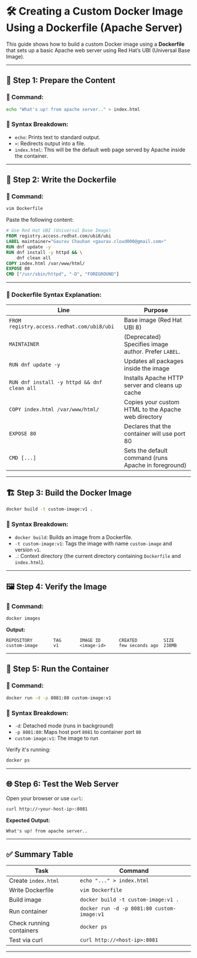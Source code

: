 # 🛠️ Creating a Custom Docker Image Using a Dockerfile (Apache Server)

This guide shows how to build a custom Docker image using a **Dockerfile** that sets up a basic Apache 
web server using Red Hat’s UBI (Universal Base Image).

---

## 📄 Step 1: Prepare the Content

### 📌 Command:

```bash
echo "What's up! from apache server.." > index.html
```

### 🧠 Syntax Breakdown:

* `echo`: Prints text to standard output.
* `>`: Redirects output into a file.
* `index.html`: This will be the default web page served by Apache inside the container.

---

## 📝 Step 2: Write the Dockerfile

### 📌 Command:

```bash
vim Dockerfile
```

Paste the following content:

```Dockerfile
# Use Red Hat UBI (Universal Base Image)
FROM registry.access.redhat.com/ubi8/ubi
LABEL maintainer="Gaurav Chauhan <gaurav.cloud000@gmail.com>"
RUN dnf update -y
RUN dnf install -y httpd && \
    dnf clean all
COPY index.html /var/www/html/
EXPOSE 80
CMD ["/usr/sbin/httpd", "-D", "FOREGROUND"]

```

---

### 🧠 Dockerfile Syntax Explanation:

| Line                                        | Purpose                                              |
| ------------------------------------------- | ---------------------------------------------------- |
| `FROM registry.access.redhat.com/ubi8/ubi`  | Base image (Red Hat UBI 8)                           |
| `MAINTAINER`                                | (Deprecated) Specifies image author. Prefer `LABEL`. |
| `RUN dnf update -y`                         | Updates all packages inside the image                |
| `RUN dnf install -y httpd && dnf clean all` | Installs Apache HTTP server and cleans up cache      |
| `COPY index.html /var/www/html/`            | Copies your custom HTML to the Apache web directory  |
| `EXPOSE 80`                                 | Declares that the container will use port 80         |
| `CMD [...]`                                 | Sets the default command (runs Apache in foreground) |

---

## 🏗️ Step 3: Build the Docker Image

```bash
docker build -t custom-image:v1 .
```

### 🧠 Syntax Breakdown:

* `docker build`: Builds an image from a Dockerfile.
* `-t custom-image:v1`: Tags the image with name `custom-image` and version `v1`.
* `.`: Context directory (the current directory containing `Dockerfile` and `index.html`).

---

## 🖼️ Step 4: Verify the Image

### 📌 Command:

```bash
docker images
```

**Output:**

```text
REPOSITORY        TAG       IMAGE ID       CREATED          SIZE
custom-image      v1        <image-id>     few seconds ago  238MB
```

---

## 🚀 Step 5: Run the Container

### 📌 Command:

```bash
docker run -d -p 8081:80 custom-image:v1
```

### 🧠 Syntax Breakdown:

* `-d`: Detached mode (runs in background)
* `-p 8081:80`: Maps host port `8081` to container port `80`
* `custom-image:v1`: The image to run

Verify it's running:

```bash
docker ps
```

---

## 🌐 Step 6: Test the Web Server

Open your browser or use `curl`:

```bash
curl http://<your-host-ip>:8081
```

**Expected Output:**

```text
What's up! from apache server..
```

---

## ✅ Summary Table

| Task                     | Command                                    |
| ------------------------ | ------------------------------------------ |
| Create `index.html`      | `echo "..." > index.html`                  |
| Write Dockerfile         | `vim Dockerfile`                           |
| Build image              | `docker build -t custom-image:v1 .`        |
| Run container            | `docker run -d -p 8081:80 custom-image:v1` |
| Check running containers | `docker ps`                                |
| Test via curl            | `curl http://<host-ip>:8081`               |

---
